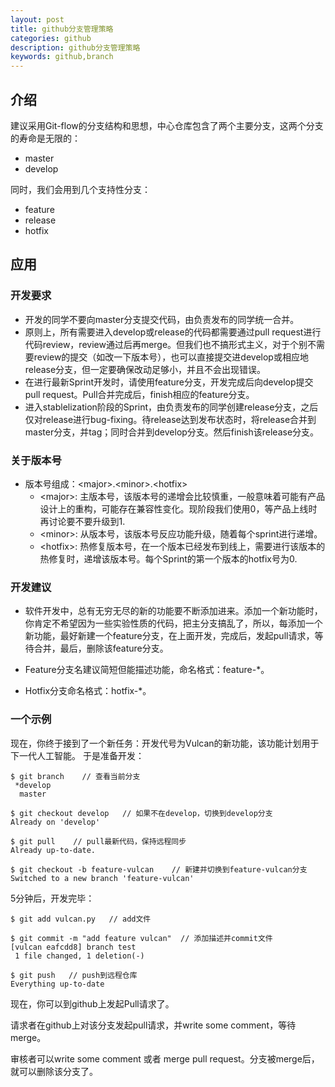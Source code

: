 ```yaml
---
layout: post
title: github分支管理策略
categories: github
description: github分支管理策略
keywords: github,branch
---
```


## 介绍

建议采用Git-flow的分支结构和思想，中心仓库包含了两个主要分支，这两个分支的寿命是无限的：

* master
* develop

同时，我们会用到几个支持性分支：
* feature
* release
* hotfix

## 应用

### 开发要求

* 开发的同学不要向master分支提交代码，由负责发布的同学统一合并。
* 原则上，所有需要进入develop或release的代码都需要通过pull request进行代码review，review通过后再merge。但我们也不搞形式主义，对于个别不需要review的提交（如改一下版本号），也可以直接提交进develop或相应地release分支，但一定要确保改动足够小，并且不会出现错误。
* 在进行最新Sprint开发时，请使用feature分支，开发完成后向develop提交pull request。Pull合并完成后，finish相应的feature分支。
* 进入stablelization阶段的Sprint，由负责发布的同学创建release分支，之后仅对release进行bug-fixing。待release达到发布状态时，将release合并到master分支，并tag；同时合并到develop分支。然后finish该release分支。

### 关于版本号

* 版本号组成：\<major\>.\<minor\>.\<hotfix\>
    + \<major\>: 主版本号，该版本号的递增会比较慎重，一般意味着可能有产品设计上的重构，可能存在兼容性变化。现阶段我们使用0，等产品上线时再讨论要不要升级到1.
    + \<minor\>: 从版本号，该版本号反应功能升级，随着每个sprint进行递增。
    + \<hotfix\>: 热修复版本号，在一个版本已经发布到线上，需要进行该版本的热修复时，递增该版本号。每个Sprint的第一个版本的hotfix号为0.

### 开发建议

* 软件开发中，总有无穷无尽的新的功能要不断添加进来。添加一个新功能时，你肯定不希望因为一些实验性质的代码，把主分支搞乱了，所以，每添加一个新功能，最好新建一个feature分支，在上面开发，完成后，发起pull请求，等待合并，最后，删除该feature分支。

* Feature分支名建议简短但能描述功能，命名格式：feature-*。

* Hotfix分支命名格式：hotfix-*。

### 一个示例  

现在，你终于接到了一个新任务：开发代号为Vulcan的新功能，该功能计划用于下一代人工智能。
于是准备开发：

```
$ git branch    // 查看当前分支
 *develop
  master

$ git checkout develop   // 如果不在develop，切换到develop分支
Already on 'develop'

$ git pull    // pull最新代码，保持远程同步
Already up-to-date.

$ git checkout -b feature-vulcan    // 新建并切换到feature-vulcan分支
Switched to a new branch 'feature-vulcan'
```
5分钟后，开发完毕：

```
$ git add vulcan.py   // add文件

$ git commit -m "add feature vulcan"  // 添加描述并commit文件
[vulcan eafcdd8] branch test
 1 file changed, 1 deletion(-)

$ git push   // push到远程仓库
Everything up-to-date

```

现在，你可以到github上发起Pull请求了。

请求者在github上对该分支发起pull请求，并write some comment，等待merge。

审核者可以write some comment  或者 merge pull request。分支被merge后，就可以删除该分支了。
